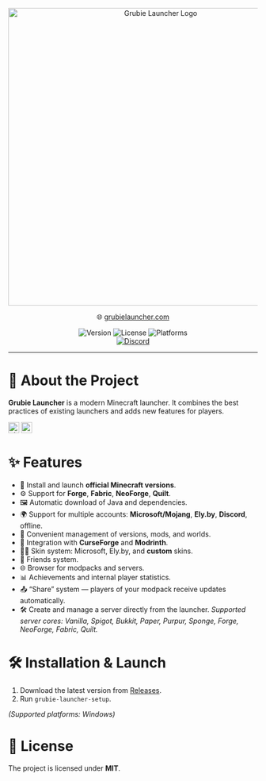 <p align="center">
  <img src="https://grubielauncher.com/opengraph-image.jpg" alt="Grubie Launcher Logo" width="600"/>
</p>

<p align="center">
  🌐 <a href="https://grubielauncher.com/">grubielauncher.com</a>
</p>

<p align="center">
  <img src="https://img.shields.io/github/v/release/MOJI6416/grubielauncher" alt="Version">
  <img src="https://img.shields.io/github/license/MOJI6416/grubielauncher" alt="License">
  <img src="https://img.shields.io/badge/platform-Windows-blue" alt="Platforms">
  </br>
  <a href="https://discord.com/invite/URrKha9hk7" target="_blank">
    <img src="https://img.shields.io/discord/1229487451916210236?label=Discord&logo=discord&color=7289DA" alt="Discord">
  </a>
</p>

---

# 📖 About the Project

**Grubie Launcher** is a modern Minecraft launcher. It combines the best practices of existing launchers and adds new features for players.

<kbd>[<img title="Ukraine" alt="Ukraine" src="https://upload.wikimedia.org/wikipedia/commons/thumb/4/49/Flag_of_Ukraine.svg/1280px-Flag_of_Ukraine.svg.png" width="22">](https://github.com/MOJI6416/grubielauncher/blob/main/docs/README.uk.md)</kbd>
<kbd>[<img title="Russia" alt="Russia" src="https://upload.wikimedia.org/wikipedia/commons/thumb/f/f3/Flag_of_Russia.svg/1280px-Flag_of_Russia.svg.png" width="22">](https://github.com/MOJI6416/grubielauncher/blob/main/docs/README.ru.md)</kbd>

# ✨ Features

- 🚀 Install and launch **official Minecraft versions**.
- ⚙️ Support for **Forge**, **Fabric**, **NeoForge**, **Quilt**.
- 🖼️ Automatic download of Java and dependencies.
- 🌍 Support for multiple accounts: **Microsoft/Mojang**, **Ely.by**, **Discord**, offline.
- 🎨 Convenient management of versions, mods, and worlds.
- 🧩 Integration with **CurseForge** and **Modrinth**.
- 🧑‍🎨 Skin system: Microsoft, Ely.by, and **custom** skins.
- 👥 Friends system.
- 🌐 Browser for modpacks and servers.
- 📊 Achievements and internal player statistics.
- 📤 “Share” system — players of your modpack receive updates automatically.
- 🛠️ Create and manage a server directly from the launcher. _Supported server cores: Vanilla, Spigot, Bukkit, Paper, Purpur, Sponge, Forge, NeoForge, Fabric, Quilt._

# 🛠️ Installation & Launch

1. Download the latest version from [Releases](https://github.com/MOJI6416/grubielauncher/releases).
2. Run `grubie-launcher-setup`.

_(Supported platforms: Windows)_

# 📜 License

The project is licensed under **MIT**.
